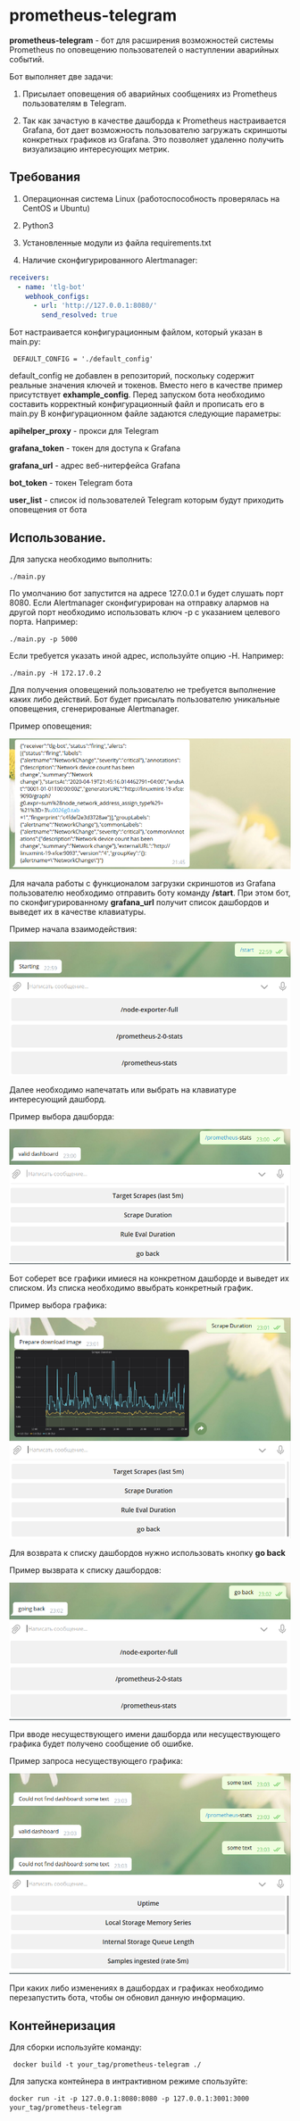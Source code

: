 # prometheus-telegram

**prometheus-telegram** - бот для расширения возможностей системы Prometheus по оповещению пользователей о наступлении аварийных событий.

Бот выполняет две задачи:

1. Присылает оповещения об аварийных сообщениях из Prometheus пользователям в Telegram.

2. Так как зачастую в качестве дашборда к Prometheus настраивается Grafana, 
бот дает возможность пользователю загружать скриншоты конкретных графиков из Grafana. 
Это позволяет удаленно получить визуализацию интересующих метрик.

## Требования

1. Операционная система Linux (работоспособность проверялась на CentOS и Ubuntu)

2. Python3

3. Установленные модули из файла requirements.txt

4. Наличие сконфигурированного Alertmanager:

```yml
receivers:
  - name: 'tlg-bot'
    webhook_configs:
      - url: 'http://127.0.0.1:8080/'
        send_resolved: true
```

Бот настраивается конфигурационным файлом, который указан в main.py:

     DEFAULT_CONFIG = './default_config'

default_config не добавлен в репозиторий, поскольку содержит реальные значения ключей и токенов. 
Вместо него в качестве пример присутствует **exhample_config**. 
Перед запуском бота необходимо составить корректный конфигурационный файл и прописать его в main.py
В конфигурационном файле задаются следующие параметры:

**apihelper_proxy** - прокси для Telegram

**grafana_token** - токен для доступа к Grafana

**grafana_url** - адрес веб-нитерфейса Grafana

**bot_token** - токен Telegram бота

**user_list** - список id пользователей Telegram которым будут приходить оповещения от бота

## Использование.

Для запуска необходимо выполнить:

    ./main.py

По умолчанию бот запустится на адресе 127.0.0.1 и будет слушать порт 8080. 
Если Alertmanager сконфигурирован на отправку алармов на другой порт необходимо использовать ключ -p с указанием целевого порта.
Например:

    ./main.py -p 5000
    
Если требуется указать иной адрес, используйте опцию -H. Например:

    ./main.py -H 172.17.0.2

Для получения оповещений пользователю не требуется выполнение каких либо действий. 
Бот будет присылать пользователю уникальные оповещения, сгенерированые Alertmanager.

Пример оповещения:

![alt text](images/notification.PNG)

Для начала работы с функционалом загрузки скриншотов из Grafana пользователю необходимо отправить боту команду **/start**.
При этом бот, по сконфигурированному **grafana_url** получит список дашбордов и выведет их в качестве клавиатуры.

Пример начала взаимодействия:

![alt text](images/start.PNG)

Далее необходимо напечатать или выбрать на клавиатуре интересующий дашборд.

Пример выбора дашборда:

![alt text](images/choice_dashboard.PNG)

Бот соберет все графики имиеся на конкретном дашборде и выведет их списком. Из списка необходимо ввыбрать конкретный график.

Пример выбора графика:

![alt text](images/choice_panel.PNG)

Для возврата к списку дашбордов нужно использовать кнопку **go back** 

Пример вызврата к списку дашбордов:

![alt text](images/go_back.PNG)

При вводе несуществующего имени дашборда или несуществующего графика будет получено сообщение об ошибке.

Пример запроса несуществующего графика:

![alt text](images/wrong_message.PNG)


При каких либо изменениях  в дашбордах и графиках необходимо перезапустить бота, чтобы он обновил данную информацию.

## Контейнеризация

Для сборки используйте команду:

     docker build -t your_tag/prometheus-telegram ./

Для запуска контейнера в интрактивном режиме спользуйте:

    docker run -it -p 127.0.0.1:8080:8080 -p 127.0.0.1:3001:3000 your_tag/prometheus-telegram
